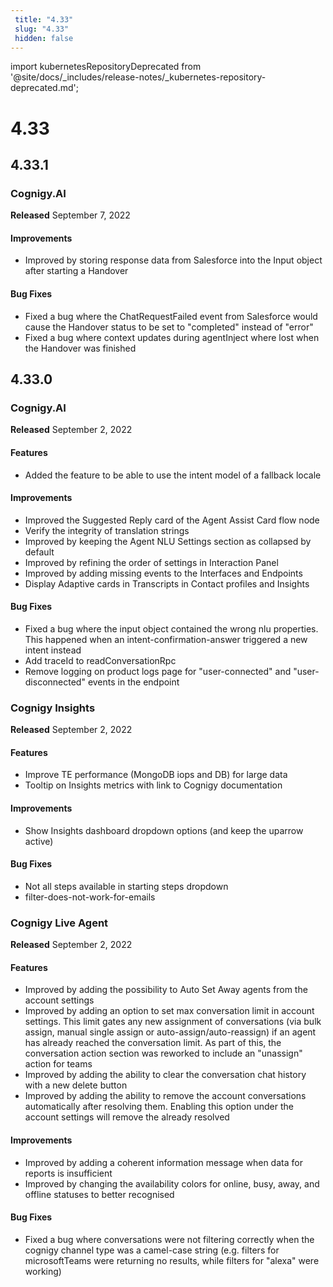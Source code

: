 ```yaml
---
 title: "4.33" 
 slug: "4.33" 
 hidden: false 
---
```


import kubernetesRepositoryDeprecated from '@site/docs/_includes/release-notes/_kubernetes-repository-deprecated.md';


# 4.33

<kubernetesRepositoryDeprecated />

## 4.33.1

### Cognigy.AI

**Released** September 7, 2022

#### Improvements

- Improved by storing response data from Salesforce into the Input object after starting a Handover

#### Bug Fixes

- Fixed a bug where the ChatRequestFailed event from Salesforce would cause the Handover status to be set to "completed" instead of "error"
- Fixed a bug where context updates during agentInject where lost when the Handover was finished

## 4.33.0

### Cognigy.AI

**Released** September 2, 2022

#### Features

- Added the feature to be able to use the intent model of a fallback locale

#### Improvements

- Improved the Suggested Reply card of the Agent Assist Card flow node
- Verify the integrity of translation strings
- Improved by keeping the Agent NLU Settings section as collapsed by default
- Improved by refining the order of settings in Interaction Panel
- Improved by adding missing events to the Interfaces and Endpoints
- Display Adaptive cards in Transcripts in Contact profiles and Insights

#### Bug Fixes

- Fixed a bug where the input object contained the wrong nlu properties. This happened when an intent-confirmation-answer triggered a new intent instead
- Add traceId to readConversationRpc
- Remove logging on product logs page for "user-connected" and "user-disconnected" events in the endpoint

### Cognigy Insights

**Released** September 2, 2022

#### Features

- Improve TE performance (MongoDB iops and DB) for large data
- Tooltip on Insights metrics with link to Cognigy documentation

#### Improvements

- Show Insights dashboard dropdown options (and keep the uparrow active)

#### Bug Fixes

- Not all steps available in starting steps dropdown
- filter-does-not-work-for-emails

### Cognigy Live Agent

**Released** September 2, 2022

#### Features

- Improved by adding the possibility to Auto Set Away agents from the account settings
- Improved by adding an option to set max conversation limit in account settings. This limit gates any new assignment of conversations (via bulk assign, manual single assign or auto-assign/auto-reassign) if an agent has already reached the conversation limit. As part of this, the conversation action section was reworked to include an "unassign" action for teams
- Improved by adding the ability to clear the conversation chat history with a new delete button
- Improved by adding the ability to remove the account conversations automatically after resolving them. Enabling this option under the account settings will remove the already resolved

#### Improvements

- Improved by adding a coherent information message when data for reports is insufficient
- Improved by changing the availability colors for online, busy, away, and offline statuses to better recognised

#### Bug Fixes

- Fixed a bug where conversations were not filtering correctly when the cognigy channel type was a camel-case string (e.g. filters for microsoftTeams were returning no results, while filters for "alexa" were working)
